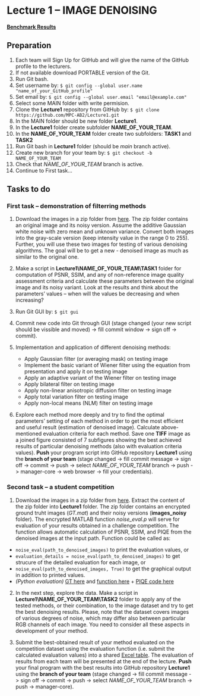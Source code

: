# Lecture 1 – IMAGE DENOISING

[**Benchmark Results**](https://moodle.vut.cz/pluginfile.php/400662/mod_resource/content/1/BenchmarkDenoising_2022.xlsx%20-%20List1.pdf)

## Preparation

1. Each team will Sign Up for GitHub and will give the name of the GitHub profile to the lecturers.
2. If not available download PORTABLE version of the Git.
3. Run Git bash.
4. Set username by: `$ git config --global user.name "name_of_your_GitHub_profile"`
5. Set email by: `$ git config --global user.email "email@example.com"`
6. Select some MAIN folder with write permision.
7. Clone the **Lecture1** repository from GitHub by: `$ git clone https://github.com/MPC-AB2/Lecture1.git`
8. In the MAIN folder should be new folder **Lecture1**.
9. In the **Lecture1** folder create subfolder **NAME_OF_YOUR_TEAM**.
10. In the **NAME_OF_YOUR_TEAM** folder create two subfolders: **TASK1** and **TASK2**
11. Run Git bash in **Lecture1** folder (should be *main* branch active).
12. Create new branch for your team by: `$ git checkout -b NAME_OF_YOUR_TEAM`
13. Check that  *NAME_OF_YOUR_TEAM* branch is active.
14. Continue to First task...

## Tasks to do

### First task – demonstration of filterring methods

1. Download the images in a zip folder from [here](https://www.vut.cz/www_base/vutdisk.php?i=283822a7cc). The zip folder contains an original image and its noisy version. Assume the additive Gaussian white noise with zero mean and unknown variance. Convert both images into the gray-scale version (keep intensity value in the range 0 to 255). Further, you will use these two images for testing of various denoising algorithms. The goal will be to get a new - denoised image as much as similar to the original one.

2. Make a script in **Lecture1\NAME_OF_YOUR_TEAM\TASK1** folder for computation of PSNR, SSIM, and any of non-reference image quality assessment criteria and calculate these parameters between the original image and its noisy variant. Look at the results and think about the parameters’ values – when will the values be decreasing and when increasing?

3. Run Git GUI by: `$ git gui`
4. Commit new code into Git through GUI (stage changed (your new script should be vissible and moved) -> fill commit window -> sign off -> commit).

5. Implementation and application of different denoising methods:
   * Apply Gaussian filter (or averaging mask) on testing image
   * Implement the basic variant of Wiener filter using the equation from presentation and apply it on testing image
   * Apply an adaptive variant of the Wiener filter on testing image
   * Apply bilateral filter on testing image
   * Apply non-linear anisotropic diffusion filter on testing image
   * Apply total variation filter on testing image
   * Apply non-local means (NLM) filter on testing image

6. Explore each method more deeply and try to find the optimal parameters’ setting of each method in order to get the most efficient and useful result (estimation of denoised image). Calculate above-mentioned evaluation criteria for each method. Save one **TIFF** image as a joined figure consisted of 7 subfigures showing the best achieved results of particular denoising methods (also with evaluation criteria values). **Push** your program script into GitHub repository **Lecture1** using the **branch of your team** (stage changed -> fill commit message -> sign off -> commit -> push -> select *NAME_OF_YOUR_TEAM* branch -> push -> manager-core -> web browser -> fill your credentials).

### Second task – a student competition

1. Download the images in a zip folder from [here](https://www.vut.cz/www_base/vutdisk.php?i=283824a5ed). Extract the content of the zip folder into **Lecture1** folder. The zip folder contains an encrypted ground truht images (*GT.mat*) and their noisy versions (**images_noisy** folder). The encrypted MATLAB function *noise_eval.p* will serve for evaluation of your results obtained in a challenge competition. The function allows automatic calculation of PSNR, SSIM, and PIQE from the denoised images at the input path. Function could be called as:

* `noise_eval(path_to_denoised_images)` to print the evaluation values, or
* `evaluation_details = noise_eval(path_to_denoised_images)` to get strucure of the detailed evaluation for each image, or
* `noise_eval(path_to_denoised_images, True)` to get the graphical output in addition to printed values.
* *(Python evaluation)* [GT here](https://www.vut.cz/www_base/vutdisk.php?i=283995a2ca) and [function here](https://www.vut.cz/www_base/vutdisk.php?i=283996aed8) + [PIQE code here](https://github.com/buyizhiyou/NRVQA/blob/master/piqe.py)

2. In the next step, explore the data. Make a script in **Lecture1\NAME_OF_YOUR_TEAM\TASK2** folder to apply any of the tested methods, or their combination, to the image dataset and try to get the best denoising results. Please, note that the dataset covers images of various degrees of noise, which may differ also between particular RGB channels of each image. You need to consider all these aspects in development of your method.

3. Submit the best-obtained result of your method evaluated on the competition dataset using the evaluation function (i.e. submit the calculated evaluation values) into a shared [Excel table](https://docs.google.com/spreadsheets/d/1W-kq6u11Wf8HGYT3mj8hwNaUwhdwMoKl/edit?usp=sharing&ouid=104533478166360687639&rtpof=true&sd=true). The evaluation of results from each team will be presented at the end of the lecture. **Push** your final program with the best results into GitHub repository **Lecture1** using the **branch of your team** (stage changed -> fill commit message -> sign off -> commit -> push -> select *NAME_OF_YOUR_TEAM* branch -> push -> manager-core).

